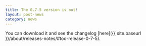 ```yaml
---
title: The 0.7.5 version is out!
layout: post-news
category: news
---
```


You can download it and see the changelog [here]({{ site.baseurl }}/about/releases-notes/#toc-release-0-7-5).
